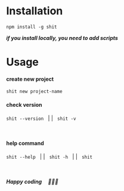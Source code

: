 # Installation

```
npm install -g shit
```

**_if you install locally, you need to add scripts_**

# Usage

#### create new project

```
shit new project-name
```

#### check version

`shit --version` &nbsp;&nbsp;|&nbsp;|&nbsp;&nbsp; `shit -v`

<br>

#### help command

`shit --help` &nbsp;&nbsp;|&nbsp;|&nbsp;&nbsp; `shit -h` &nbsp;&nbsp;|&nbsp;|&nbsp;&nbsp; `shit`

<br>

##### Happy coding &nbsp;&nbsp;&nbsp; 🙏🎉🎊

